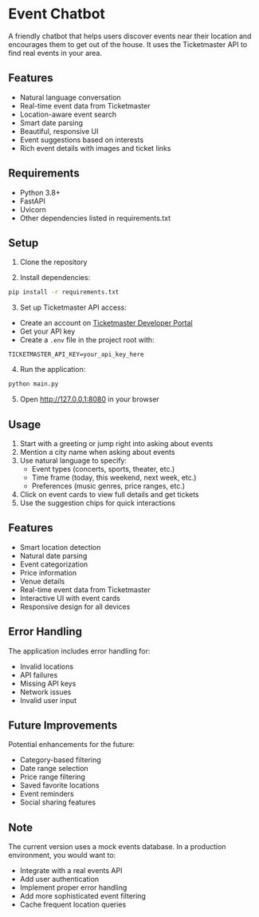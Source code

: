 # Event Chatbot

A friendly chatbot that helps users discover events near their location and encourages them to get out of the house. It uses the Ticketmaster API to find real events in your area.

## Features
- Natural language conversation
- Real-time event data from Ticketmaster
- Location-aware event search
- Smart date parsing
- Beautiful, responsive UI
- Event suggestions based on interests
- Rich event details with images and ticket links

## Requirements
- Python 3.8+
- FastAPI
- Uvicorn
- Other dependencies listed in requirements.txt

## Setup

1. Clone the repository

2. Install dependencies:
```bash
pip install -r requirements.txt
```

3. Set up Ticketmaster API access:
- Create an account on [Ticketmaster Developer Portal](https://developer.ticketmaster.com)
- Get your API key
- Create a `.env` file in the project root with:
```
TICKETMASTER_API_KEY=your_api_key_here
```

4. Run the application:
```bash
python main.py
```

5. Open http://127.0.0.1:8080 in your browser

## Usage

1. Start with a greeting or jump right into asking about events
2. Mention a city name when asking about events
3. Use natural language to specify:
   - Event types (concerts, sports, theater, etc.)
   - Time frame (today, this weekend, next week, etc.)
   - Preferences (music genres, price ranges, etc.)
4. Click on event cards to view full details and get tickets
5. Use the suggestion chips for quick interactions

## Features
- Smart location detection
- Natural date parsing
- Event categorization
- Price information
- Venue details
- Real-time event data from Ticketmaster
- Interactive UI with event cards
- Responsive design for all devices

## Error Handling

The application includes error handling for:
- Invalid locations
- API failures
- Missing API keys
- Network issues
- Invalid user input

## Future Improvements

Potential enhancements for the future:
- Category-based filtering
- Date range selection
- Price range filtering
- Saved favorite locations
- Event reminders
- Social sharing features

## Note

The current version uses a mock events database. In a production environment, you would want to:
- Integrate with a real events API
- Add user authentication
- Implement proper error handling
- Add more sophisticated event filtering
- Cache frequent location queries 